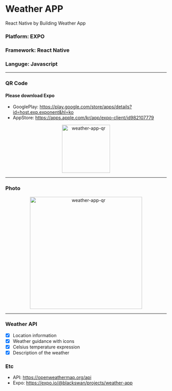 # Weather APP

React Native by Building Weather App

### Platform: EXPO

### Framework: React Native

### Languge: Javascript

---

### QR Code

#### Please download Expo

- GooglePlay: https://play.google.com/store/apps/details?id=host.exp.exponent&hl=ko
- AppStore: https://apps.apple.com/kr/app/expo-client/id982107779

<center><img width="150" alt="weather-app-qr" src="https://user-images.githubusercontent.com/67410919/98619429-90dcbb80-2346-11eb-9ac0-d5c4f76bdb01.png"></center>

---

### Photo

<center><img width="350" alt="weather-app-qr" src="https://user-images.githubusercontent.com/67410919/98621113-e9618800-2349-11eb-8a68-504386fe7ecf.png"> </center>

---

### Weather API

- [x] Location information
- [x] Weather guidance with icons
- [x] Celsius temperature expression
- [x] Description of the weather

### Etc

- API: https://openweathermap.org/api
- Expo: https://expo.io/@blackswan/projects/weather-app
